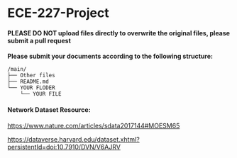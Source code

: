 # ECE-227-Project

#### PLEASE DO NOT upload files directly to overwrite the original files, please submit a pull request

**Please submit your documents according to the following structure:**
```
/main/
├── Other files
├── README.md
└── YOUR FLODER
    └── YOUR FILE
```

#### Network Dataset Resource:
https://www.nature.com/articles/sdata2017144#MOESM65

https://dataverse.harvard.edu/dataset.xhtml?persistentId=doi:10.7910/DVN/V6AJRV
